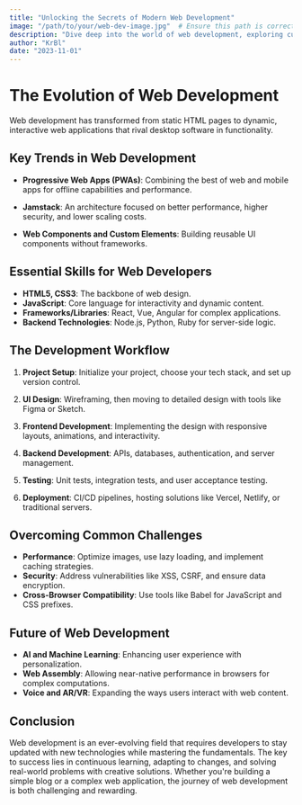 ```yaml
---
title: "Unlocking the Secrets of Modern Web Development"
image: "/path/to/your/web-dev-image.jpg"  # Ensure this path is correct relative to your public folder or where images are stored
description: "Dive deep into the world of web development, exploring current trends, best practices, and emerging technologies."
author: "KrBl"
date: "2023-11-01"
---
```


# The Evolution of Web Development

Web development has transformed from static HTML pages to dynamic, interactive web applications that rival desktop software in functionality.

## Key Trends in Web Development

- **Progressive Web Apps (PWAs)**: Combining the best of web and mobile apps for offline capabilities and performance.

- **Jamstack**: An architecture focused on better performance, higher security, and lower scaling costs.

- **Web Components and Custom Elements**: Building reusable UI components without frameworks.

## Essential Skills for Web Developers

- **HTML5, CSS3**: The backbone of web design.
- **JavaScript**: Core language for interactivity and dynamic content.
- **Frameworks/Libraries**: React, Vue, Angular for complex applications.
- **Backend Technologies**: Node.js, Python, Ruby for server-side logic.

## The Development Workflow

1. **Project Setup**: Initialize your project, choose your tech stack, and set up version control.

2. **UI Design**: Wireframing, then moving to detailed design with tools like Figma or Sketch.

3. **Frontend Development**: Implementing the design with responsive layouts, animations, and interactivity.

4. **Backend Development**: APIs, databases, authentication, and server management.

5. **Testing**: Unit tests, integration tests, and user acceptance testing.

6. **Deployment**: CI/CD pipelines, hosting solutions like Vercel, Netlify, or traditional servers.

## Overcoming Common Challenges

- **Performance**: Optimize images, use lazy loading, and implement caching strategies.
- **Security**: Address vulnerabilities like XSS, CSRF, and ensure data encryption.
- **Cross-Browser Compatibility**: Use tools like Babel for JavaScript and CSS prefixes.

## Future of Web Development

- **AI and Machine Learning**: Enhancing user experience with personalization.
- **Web Assembly**: Allowing near-native performance in browsers for complex computations.
- **Voice and AR/VR**: Expanding the ways users interact with web content.

## Conclusion

Web development is an ever-evolving field that requires developers to stay updated with new technologies while mastering the fundamentals. The key to success lies in continuous learning, adapting to changes, and solving real-world problems with creative solutions. Whether you're building a simple blog or a complex web application, the journey of web development is both challenging and rewarding.